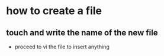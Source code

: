 # how to create a file
## touch  and write the name of the new file
* proceed to vi the file to insert anything 
